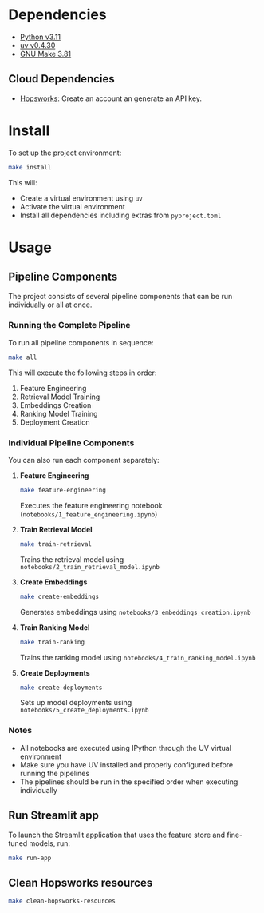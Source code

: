 # Dependencies

- [Python v3.11](https://www.python.org/downloads/)
- [uv v0.4.30](https://github.com/astral-sh/uv)
- [GNU Make 3.81](https://www.gnu.org/software/make/)

## Cloud Dependencies

- [Hopsworks](https://www.hopsworks.ai/): Create an account an generate an API key.

# Install

To set up the project environment:

```bash
make install
```

This will:
- Create a virtual environment using `uv`
- Activate the virtual environment
- Install all dependencies including extras from `pyproject.toml`

# Usage

## Pipeline Components

The project consists of several pipeline components that can be run individually or all at once.

### Running the Complete Pipeline

To run all pipeline components in sequence:
```bash
make all
```

This will execute the following steps in order:
1. Feature Engineering
2. Retrieval Model Training
3. Embeddings Creation
4. Ranking Model Training
5. Deployment Creation

### Individual Pipeline Components

You can also run each component separately:

1. **Feature Engineering**
   ```bash
   make feature-engineering
   ```
   Executes the feature engineering notebook (`notebooks/1_feature_engineering.ipynb`)

2. **Train Retrieval Model**
   ```bash
   make train-retrieval
   ```
   Trains the retrieval model using `notebooks/2_train_retrieval_model.ipynb`

3. **Create Embeddings**
   ```bash
   make create-embeddings
   ```
   Generates embeddings using `notebooks/3_embeddings_creation.ipynb`

4. **Train Ranking Model**
   ```bash
   make train-ranking
   ```
   Trains the ranking model using `notebooks/4_train_ranking_model.ipynb`

5. **Create Deployments**
   ```bash
   make create-deployments
   ```
   Sets up model deployments using `notebooks/5_create_deployments.ipynb`

### Notes
- All notebooks are executed using IPython through the UV virtual environment
- Make sure you have UV installed and properly configured before running the pipelines
- The pipelines should be run in the specified order when executing individually

## Run Streamlit app

To launch the Streamlit application that uses the feature store and fine-tuned models, run:

```bash
make run-app
```

## Clean Hopsworks resources

```bash
make clean-hopsworks-resources
```